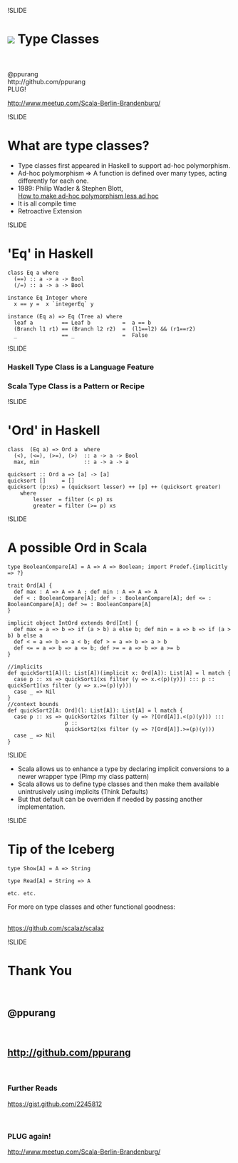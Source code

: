 !SLIDE
# <img src="typeclass/scala-logo.png"/> Type Classes 

<br/>
<br/>
@ppurang
<br/>
http://github.com/ppurang

<br/>
PLUG!

<a href="http://www.meetup.com/Scala-Berlin-Brandenburg/">http://www.meetup.com/Scala-Berlin-Brandenburg/</a>

!SLIDE

# What are type classes?

+ Type classes first appeared in Haskell to support ad-hoc polymorphism.
+ Ad-hoc polymorphism => A function is defined over many types, acting differently for each one. 
+ 1989: Philip Wadler & Stephen Blott, <nobr>
<a href="http://homepages.inf.ed.ac.uk/wadler/papers/class/class.ps">How to make ad-hoc polymorphism less ad hoc</a></nobr>
+ It is all compile time
+ Retroactive Extension

!SLIDE

# 'Eq' in Haskell


    class Eq a where
      (==) :: a -> a -> Bool
      (/=) :: a -> a -> Bool

    instance Eq Integer where 
      x == y =  x `integerEq` y

    instance (Eq a) => Eq (Tree a) where 
      leaf a         == Leaf b          =  a == b
      (Branch l1 r1) == (Branch l2 r2)  =  (l1==l2) && (r1==r2)
      _              == _               =  False


!SLIDE

### Haskell Type Class is a Language Feature

### Scala Type Class is a Pattern or Recipe 


!SLIDE

# 'Ord' in Haskell


    class  (Eq a) => Ord a  where
      (<), (<=), (>=), (>)  :: a -> a -> Bool
      max, min              :: a -> a -> a

    quicksort :: Ord a => [a] -> [a]
    quicksort []     = []
    quicksort (p:xs) = (quicksort lesser) ++ [p] ++ (quicksort greater)
        where
            lesser  = filter (< p) xs
            greater = filter (>= p) xs






!SLIDE


# A possible Ord in Scala
    type BooleanCompare[A] = A => A => Boolean; import Predef.{implicitly => ?}

    trait Ord[A] {
      def max : A => A => A ; def min : A => A => A
      def < : BooleanCompare[A]; def > : BooleanCompare[A]; def <= : BooleanCompare[A]; def >= : BooleanCompare[A]
    }

    implicit object IntOrd extends Ord[Int] {
      def max = a => b => if (a > b) a else b; def min = a => b => if (a > b) b else a
      def < = a => b => a < b; def > = a => b => a > b
      def <= = a => b => a <= b; def >= = a => b => a >= b
    }

    //implicits
    def quickSort1[A](l: List[A])(implicit x: Ord[A]): List[A] = l match {
      case p :: xs => quickSort1(xs filter (y => x.<(p)(y))) ::: p :: quickSort1(xs filter (y => x.>=(p)(y)))
      case _ => Nil
    }
    //context bounds
    def quickSort2[A: Ord](l: List[A]): List[A] = l match {
      case p :: xs => quickSort2(xs filter (y => ?[Ord[A]].<(p)(y))) ::: 
                      p :: 
                      quickSort2(xs filter (y => ?[Ord[A]].>=(p)(y)))
      case _ => Nil
    }



!SLIDE


+ Scala allows us to enhance a type by declaring implicit conversions to a newer wrapper type <nobr>(Pimp my class pattern)</nobr>
+ Scala allows us to define type classes and then make them available unintrusively using implicits (Think Defaults)
+ But that default can be overriden if needed by passing another implementation.

!SLIDE

# Tip of the Iceberg

    
    type Show[A] = A => String
    
    type Read[A] = String => A
    
    etc. etc.
    
For more on type classes and other functional goodness:

<br/>
<a href="https://github.com/scalaz/scalaz">https://github.com/scalaz/scalaz</a>
  

      
!SLIDE

# Thank You
<br>

## @ppurang

<br/>

## http://github.com/ppurang


<br>

### Further Reads
<a href="https://gist.github.com/2245812">https://gist.github.com/2245812</a>

<br>

### PLUG again!
<a href="http://www.meetup.com/Scala-Berlin-Brandenburg/">http://www.meetup.com/Scala-Berlin-Brandenburg/</a>

